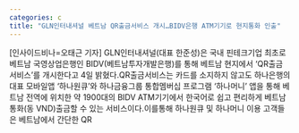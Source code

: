 ```yaml
---
categories: c
title: "GLN인터내셔널 베트남 QR출금서비스 개시…BIDV은행 ATM기기로 현지통화 인출"
---
```

[인사이드비나=오태근 기자] GLN인터내셔널(대표 한준성)은 국내 핀테크기업 최초로 베트남 국영상업은행인 BIDV(베트남투자개발은행)를 통해 베트남 현지에서 ‘QR출금 서비스’를 개시한다고 4일 밝혔다.QR출금서비스는 카드를 소지하지 않고도 하나은행의 대표 모바일앱 ‘하나원큐’와 하나금융그룹 통합멤버십 프로그램 ‘하나머니’ 앱을 통해 베트남 전역에 위치한 약 1900대의 BIDV ATM기기에서 한국어로 쉽고 편리하게 베트남 통화(동 VND)출금할 수 있는 서비스이다.이를통해 하나원큐 및 하나머니 이용 고객들은 베트남에서 간단한 QR